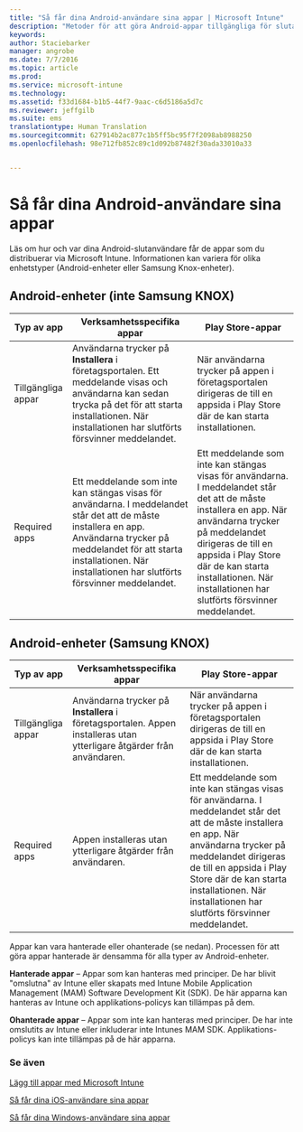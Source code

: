 ```yaml
---
title: "Så får dina Android-användare sina appar | Microsoft Intune"
description: "Metoder för att göra Android-appar tillgängliga för slutanvändare"
keywords: 
author: Staciebarker
manager: angrobe
ms.date: 7/7/2016
ms.topic: article
ms.prod: 
ms.service: microsoft-intune
ms.technology: 
ms.assetid: f33d1684-b1b5-44f7-9aac-c6d5186a5d7c
ms.reviewer: jeffgilb
ms.suite: ems
translationtype: Human Translation
ms.sourcegitcommit: 627914b2ac877c1b5ff5bc95f7f2098ab8988250
ms.openlocfilehash: 98e712fb852c89c1d092b87482f30ada33010a33


---
```



# Så får dina Android-användare sina appar
Läs om hur och var dina Android-slutanvändare får de appar som du distribuerar via Microsoft Intune. Informationen kan variera för olika enhetstyper (Android-enheter eller Samsung Knox-enheter).

## Android-enheter (inte Samsung KNOX)

| Typ av app | Verksamhetsspecifika appar | Play Store-appar  |
| ------------- |-------------| -----|
| Tillgängliga appar      | Användarna trycker på **Installera** i företagsportalen. Ett meddelande visas och användarna kan sedan trycka på det för att starta installationen. När installationen har slutförts försvinner meddelandet. | När användarna trycker på appen i företagsportalen dirigeras de till en appsida i Play Store där de kan starta installationen.|
| Required apps      | Ett meddelande som inte kan stängas visas för användarna. I meddelandet står det att de måste installera en app. Användarna trycker på meddelandet för att starta installationen. När installationen har slutförts försvinner meddelandet.    | Ett meddelande som inte kan stängas visas för användarna. I meddelandet står det att de måste installera en app. När användarna trycker på meddelandet dirigeras de till en appsida i Play Store där de kan starta installationen. När installationen har slutförts försvinner meddelandet. |

## Android-enheter (Samsung KNOX)

| Typ av app | Verksamhetsspecifika appar | Play Store-appar  |
| ------------- |-------------| -----|
| Tillgängliga appar      | Användarna trycker på **Installera** i företagsportalen. Appen installeras utan ytterligare åtgärder från användaren. | När användarna trycker på appen i företagsportalen dirigeras de till en appsida i Play Store där de kan starta installationen.|
| Required apps      | Appen installeras utan ytterligare åtgärder från användaren.    | Ett meddelande som inte kan stängas visas för användarna. I meddelandet står det att de måste installera en app. När användarna trycker på meddelandet dirigeras de till en appsida i Play Store där de kan starta installationen. När installationen har slutförts försvinner meddelandet. |

Appar kan vara hanterade eller ohanterade (se nedan). Processen för att göra appar hanterade är densamma för alla typer av Android-enheter.

**Hanterade appar** – Appar som kan hanteras med principer. De har blivit "omslutna" av Intune eller skapats med Intune Mobile Application Management (MAM) Software Development Kit (SDK). De här apparna kan hanteras av Intune och applikations-policys kan tillämpas på dem.

**Ohanterade appar** – Appar som inte kan hanteras med principer. De har inte omslutits av Intune eller inkluderar inte Intunes MAM SDK. Applikations-policys kan inte tillämpas på de här apparna.

### Se även
[Lägg till appar med Microsoft Intune](/intune/deploy-use/add-apps)

[Så får dina iOS-användare sina appar](how-your-ios-users-get-their-apps.md)

[Så får dina Windows-användare sina appar](how-your-windows-users-get-their-apps.md)



<!--HONumber=Oct16_HO2-->


